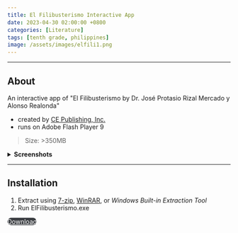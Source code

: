 ```yaml
---
title: El Filibusterismo Interactive App
date: 2023-04-30 02:00:00 +0800
categories: [Literature]
tags: [tenth grade, philippines]
image: /assets/images/elfili1.png
---
```


---

## About

An interactive app of "El Filibusterismo by Dr. José Protasio Rizal Mercado y Alonso Realonda" 
- created by [CE Publishing, Inc.](https://cepublishing.com/)
- runs on Adobe Flash Player 9

> Size: >350MB

<details> 
<summary><strong>Screenshots</strong></summary>
<img src="/assets/images/elfili2.png">
<img src="/assets/images/elfili3.png">
</details>

---

## Installation

1. Extract using [7-zip](https://www.7-zip.org/), [WinRAR](https://www.win-rar.com/), or *Windows Built-in Extraction Tool*
2. Run ElFilibusterismo.exe

<a href="https://github.com/msojuuu/elfilibusterismo/archive/refs/tags/latest.zip" class="btn btn-primary" style="border-radius: 20px;">Download</a>

<style>
.btn-primary {
    background-color: #3b3e42;
    color: #fff;
    border-color: #3b3e42;
}
.btn-primary:hover {
    background-color: #4c5056;
    color: #fff;
    border-color: #4c5056;
}
</style>